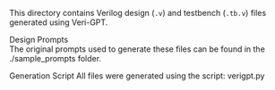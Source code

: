 This directory contains Verilog design (`.v`) and testbench (`.tb.v`) files generated using Veri-GPT.

Design Prompts  
The original prompts used to generate these files can be found in the ./sample_prompts folder.

Generation Script
All files were generated using the script:  verigpt.py
